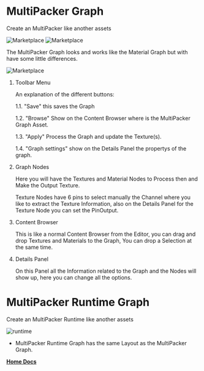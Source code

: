 # MultiPacker Graph

Create an MultiPacker like another assets

![Marketplace](/MultiPacker/Images/MultiPackerGraphAssetCreation.png)
![Marketplace](/MultiPacker/Images/assetMP.jpg)

The MultiPacker Graph looks and works like the Material Graph but with have some little differences.

![Marketplace](/MultiPacker/Images/MPGraph.png)

1. Toolbar Menu

    An explanation of the different buttons:
    
    1.1. "Save" this saves the Graph

    1.2. "Browse" Show on the Content Browser where is the MultiPacker Graph Asset.
    
    1.3. "Apply" Process the Graph and update the Texture(s).

    1.4. "Graph settings" show on the Details Panel the propertys of the graph.
 
2. Graph Nodes

    Here you will have the Textures and Material Nodes to Process then and Make the Output Texture.

    Texture Nodes have 6 pins to select manually the Channel where you like to extract the Texture Information, also on the Details Panel for the Texture Node you can set the PinOutput.

3. Content Browser
    
    This is like a normal Content Browser from the Editor, you can drag and drop Textures and Materials to the Graph, You can drop a Selection at the same time.

4. Details Panel
    
    On this Panel all the Information related to the Graph and the Nodes will show up, here you can change all the options.
    
# MultiPacker Runtime Graph

Create an MultiPacker Runtime like another assets

![runtime](/MultiPacker/Images/sc_createRuntimegraph.jpg)

- MultiPacker Runtime Graph has the same Layout as the MultiPacker Graph.

[**Home Docs**](https://cheke.github.io/MultiPacker)
